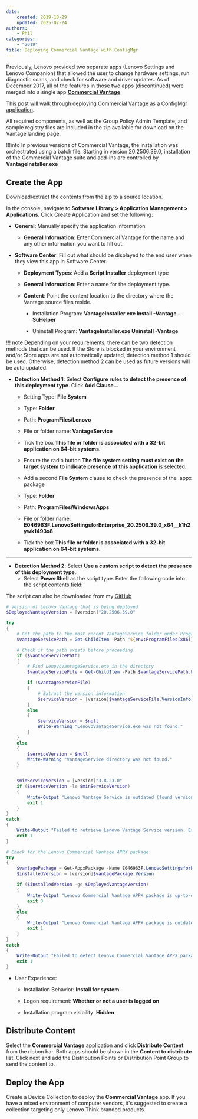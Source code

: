 ```yaml
---
date:
    created: 2019-10-29
    updated: 2025-07-24
authors:
    - Phil
categories:
    - "2019"
title: Deploying Commercial Vantage with ConfigMgr
---
```


Previously, Lenovo provided two separate apps (Lenovo Settings and Lenovo Companion) that allowed the user to change hardware settings, run diagnostic scans, and check for software and driver updates.  As of December 2017, all of the features in those two apps (discontinued) were merged into a single app [**Commercial Vantage**](https://support.lenovo.com/solutions/hf003321)

This post will walk through deploying Commercial Vantage as a ConfigMgr [application](https://docs.microsoft.com/mem/configmgr/apps/deploy-use/create-applications).
<!-- more -->
All required components, as well as the Group Policy Admin Template, and sample registry files are included in the zip available for download on the Vantage landing page.

!!!info
    In previous versions of Commercial Vantage, the installation was orchestrated using a batch file. Starting in version 20.2506.39.0, installation of the Commercial Vantage suite and add-ins are controlled by **VantageInstaller.exe**

## Create the App

Download/extract the contents from the zip to a source location.

In the console, navigate to **Software Library > Application Management > Applications**. Click Create Application and set the following:

* **General**: Manually specify the application information

    - **General Information**: Enter Commercial Vantage for the name and any other information you want to fill out.

* **Software Center**: Fill out what should be displayed to the end user when they view this app in Software Center.

    - **Deployment Types**: Add a **Script Installer** deployment type

    - **General Information**: Enter a name for the deployment type.

    - **Content**: Point the content location to the directory where the Vantage source files reside.

        - Installation Program: **VantageInstaller.exe Install -Vantage -SuHelper**

        - Uninstall Program: **VantageInstaller.exe Uninstall -Vantage**

!!! note
    Depending on your requirements, there can be two detection methods that can be used. If the Store is blocked in your environment and/or Store apps are not automatically updated, detection method 1 should be used. Otherwise, detection method 2 can be used as future versions will be auto updated.

* **Detection Method 1**: Select **Configure rules to detect the presence of this deployment type**. Click **Add Clause...**

    - Setting Type: **File System**

    - Type: **Folder**

    - Path: **ProgramFiles\Lenovo**

    - File or folder name: **VantageService**

    - Tick the box **This file or folder is associated with a 32-bit application on 64-bit systems**.

    - Ensure the radio button **The file system setting must exist on the target system to indicate presence of this application** is selected.

    - Add a second **File System** clause to check the presence of the .appx package

    - Type: **Folder**

    - Path: **ProgramFiles\WindowsApps**

    - File or folder name: **E046963F.LenovoSettingsforEnterprise_20.2506.39.0_x64__k1h2ywk1493x8**

    - Tick the box **This file or folder is associated with a 32-bit application on 64-bit systems**.

---

- **Detection Method 2**: Select **Use a custom script to detect the presence of this deployment type**.
    - Select **PowerShell** as the script type. Enter the following code into the script contents field:

The script can also be downloaded from my [GitHub](https://github.com/philjorgensen/ConfigMgr/blob/main/Applications/Detect-CommercialVantage.ps1)

```powershell title="Detect-CommercialVantage.ps1"
# Version of Lenovo Vantage that is being deployed
$DeployedVantageVersion = [version]"20.2506.39.0"

try
{
    # Get the path to the most recent VantageService folder under ProgramFiles(x86)
    $vantageServicePath = Get-ChildItem -Path "${env:ProgramFiles(x86)}\Lenovo\VantageService" -Directory | Select-Object -Last 1

    # Check if the path exists before proceeding
    if ($vantageServicePath)
    {
        # Find LenovoVantageService.exe in the directory
        $vantageServiceFile = Get-ChildItem -Path $vantageServicePath.FullName -Filter "LenovoVantageService.exe" -File -Recurse -ErrorAction Stop | Select-Object -Last 1

        if ($vantageServiceFile)
        {
            # Extract the version information
            $serviceVersion = [version]$vantageServiceFile.VersionInfo.FileVersion
        }
        else
        {
            $serviceVersion = $null
            Write-Warning "LenovoVantageService.exe was not found."
        }
    }
    else
    {
        $serviceVersion = $null
        Write-Warning "VantageService directory was not found."
    }


    $minServiceVersion = [version]"3.8.23.0"
    if ($serviceVersion -le $minServiceVersion)
    {
        Write-Output "Lenovo Vantage Service is outdated (found version $serviceVersion, required minimum $minServiceVersion)."
        exit 1
    }
}
catch
{
    Write-Output "Failed to retrieve Lenovo Vantage Service version. Error: $($_.Exception.Message)"
    exit 1
}

# Check for the Lenovo Commercial Vantage APPX package
try
{
    $vantagePackage = Get-AppxPackage -Name E046963F.LenovoSettingsforEnterprise -AllUsers -ErrorAction Stop
    $installedVersion = [version]$vantagePackage.Version

    if ($installedVersion -ge $DeployedVantageVersion)
    {
        Write-Output "Lenovo Commercial Vantage APPX package is up-to-date (installed version: $installedVersion, required version: $DeployedVantageVersion)."
        exit 0
    }
    else
    {
        Write-Output "Lenovo Commercial Vantage APPX package is outdated (installed version: $installedVersion, required version: $DeployedVantageVersion)."
        exit 1
    }
}
catch
{
    Write-Output "Failed to detect Lenovo Commercial Vantage APPX package. Error: $($_.Exception.Message)"
    exit 1
}
```

- User Experience:
    - Installation Behavior: **Install for system**

    - Logon requirement: **Whether or not a user is logged on**

    - Installation program visibility: **Hidden**

## Distribute Content

Select the **Commercial Vantage** application and click **Distribute Content** from the ribbon bar. Both apps should be shown in the **Content to distribute** list. Click next and add the Distribution Points or Distribution Point Group to send the content to.

## Deploy the App

Create a Device Collection to deploy the **Commercial Vantage** app. If you have a mixed environment of computer vendors, it's suggested to create a collection targeting only Lenovo Think branded products.
